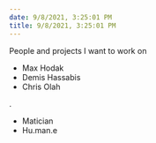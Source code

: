 ```yaml
---
date: 9/8/2021, 3:25:01 PM
title: 9/8/2021, 3:25:01 PM
---
```


People and projects I want to work on

- Max Hodak
- Demis Hassabis
- Chris Olah

.

- Matician
- Hu.man.e
